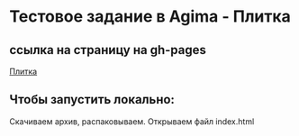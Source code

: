 # Тестовое задание в Agima - Плитка
## ссылка на страницу на gh-pages
[Плитка](https://shishovka.github.io/plitka.github.io/)
## Чтобы запустить локально:
Cкачиваем архив, распаковываем. Открываем файл index.html
